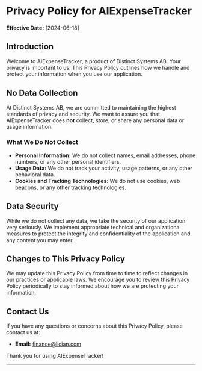 # Privacy Policy for AIExpenseTracker

**Effective Date:** [2024-06-18]

## Introduction

Welcome to AIExpenseTracker, a product of Distinct Systems AB. Your privacy is important to us. This Privacy Policy outlines how we handle and protect your information when you use our application.

## No Data Collection

At Distinct Systems AB, we are committed to maintaining the highest standards of privacy and security. We want to assure you that AIExpenseTracker does **not** collect, store, or share any personal data or usage information. 

### What We Do Not Collect

- **Personal Information:** We do not collect names, email addresses, phone numbers, or any other personal identifiers.
- **Usage Data:** We do not track your activity, usage patterns, or any other behavioral data.
- **Cookies and Tracking Technologies:** We do not use cookies, web beacons, or any other tracking technologies.

## Data Security

While we do not collect any data, we take the security of our application very seriously. We implement appropriate technical and organizational measures to protect the integrity and confidentiality of the application and any content you may enter.

## Changes to This Privacy Policy

We may update this Privacy Policy from time to time to reflect changes in our practices or applicable laws. We encourage you to review this Privacy Policy periodically to stay informed about how we are protecting your information.

## Contact Us

If you have any questions or concerns about this Privacy Policy, please contact us at:

- **Email:** finance@lician.com

Thank you for using AIExpenseTracker!

---
